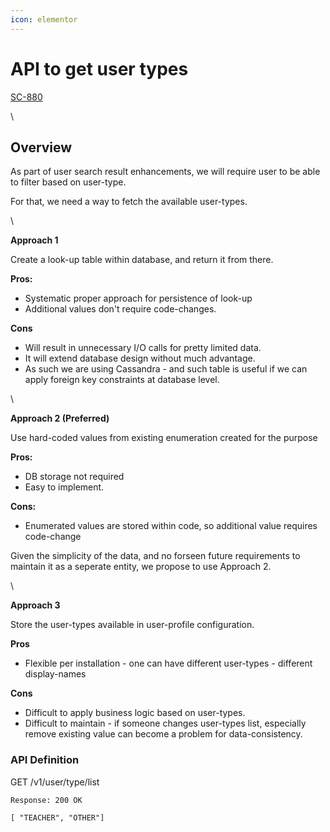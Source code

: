 ```yaml
---
icon: elementor
---
```


# API to get user types

[SC-880](https://project-sunbird.atlassian.net/browse/SC-880?src=confmacro)

\


## **Overview** <a href="#apitogetusertypes-overview" id="apitogetusertypes-overview"></a>

As part of user search result enhancements, we will require user to be able to filter based on user-type.

For that, we need a way to fetch the available user-types.

\


**Approach 1**

Create a look-up table within database, and return it from there.

**Pros:**

* Systematic proper approach for persistence of look-up
* Additional values don't require code-changes.

**Cons**

* Will result in unnecessary I/O calls for pretty limited data.
* It will extend database design without much advantage.
* As such we are using Cassandra - and such table is useful if we can apply foreign key constraints at database level.

\


**Approach 2 (Preferred)**

Use hard-coded values from existing enumeration created for the purpose

**Pros:**

* DB storage not required
* Easy to implement.

**Cons:**

* Enumerated values are stored within code, so additional value requires code-change

Given the simplicity of the data, and no forseen future requirements to maintain it as a seperate entity, we propose to use Approach 2.

\


**Approach 3**

Store the user-types available in user-profile configuration.

**Pros**

* Flexible per installation - one can have different user-types - different display-names

**Cons**

* Difficult to apply business logic based on user-types.
* Difficult to maintain - if someone changes user-types list, especially remove existing value can become a problem for data-consistency.

### **API Definition** <a href="#apitogetusertypes-apidefinition" id="apitogetusertypes-apidefinition"></a>

GET /v1/user/type/list

```
Response: 200 OK

[ "TEACHER", "OTHER"]

```
